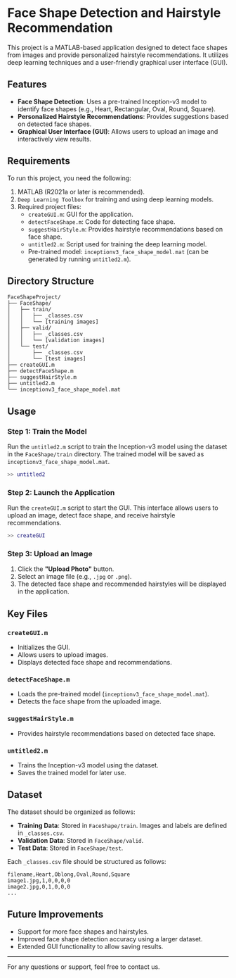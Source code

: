 # **Face Shape Detection and Hairstyle Recommendation**

This project is a MATLAB-based application designed to detect face shapes from images and provide personalized hairstyle recommendations. It utilizes deep learning techniques and a user-friendly graphical user interface (GUI).

## Features
- **Face Shape Detection**: Uses a pre-trained Inception-v3 model to identify face shapes (e.g., Heart, Rectangular, Oval, Round, Square).
- **Personalized Hairstyle Recommendations**: Provides suggestions based on detected face shapes.
- **Graphical User Interface (GUI)**: Allows users to upload an image and interactively view results.

## Requirements
To run this project, you need the following:

1. MATLAB (R2021a or later is recommended).
2. `Deep Learning Toolbox` for training and using deep learning models.
3. Required project files:
   - `createGUI.m`: GUI for the application.
   - `detectFaceShape.m`: Code for detecting face shape.
   - `suggestHairStyle.m`: Provides hairstyle recommendations based on face shape.
   - `untitled2.m`: Script used for training the deep learning model.
   - Pre-trained model: `inceptionv3_face_shape_model.mat` (can be generated by running `untitled2.m`).

## Directory Structure
```
FaceShapeProject/
├── FaceShape/
│   ├── train/
│   │   ├── _classes.csv
│   │   └── [training images]
│   ├── valid/
│   │   ├── _classes.csv
│   │   └── [validation images]
│   └── test/
│       ├── _classes.csv
│       └── [test images]
├── createGUI.m
├── detectFaceShape.m
├── suggestHairStyle.m
├── untitled2.m
└── inceptionv3_face_shape_model.mat
```

## Usage

### Step 1: Train the Model
Run the `untitled2.m` script to train the Inception-v3 model using the dataset in the `FaceShape/train` directory. The trained model will be saved as `inceptionv3_face_shape_model.mat`.

```matlab
>> untitled2
```

### Step 2: Launch the Application
Run the `createGUI.m` script to start the GUI. This interface allows users to upload an image, detect face shape, and receive hairstyle recommendations.

```matlab
>> createGUI
```

### Step 3: Upload an Image
1. Click the **"Upload Photo"** button.
2. Select an image file (e.g., `.jpg` or `.png`).
3. The detected face shape and recommended hairstyles will be displayed in the application.

## Key Files

### `createGUI.m`
- Initializes the GUI.
- Allows users to upload images.
- Displays detected face shape and recommendations.

### `detectFaceShape.m`
- Loads the pre-trained model (`inceptionv3_face_shape_model.mat`).
- Detects the face shape from the uploaded image.

### `suggestHairStyle.m`
- Provides hairstyle recommendations based on detected face shape.

### `untitled2.m`
- Trains the Inception-v3 model using the dataset.
- Saves the trained model for later use.

## Dataset
The dataset should be organized as follows:

- **Training Data**: Stored in `FaceShape/train`. Images and labels are defined in `_classes.csv`.
- **Validation Data**: Stored in `FaceShape/valid`.
- **Test Data**: Stored in `FaceShape/test`.

Each `_classes.csv` file should be structured as follows:
```
filename,Heart,Oblong,Oval,Round,Square
image1.jpg,1,0,0,0,0
image2.jpg,0,1,0,0,0
...
```

## Future Improvements
- Support for more face shapes and hairstyles.
- Improved face shape detection accuracy using a larger dataset.
- Extended GUI functionality to allow saving results.

---
For any questions or support, feel free to contact us.

